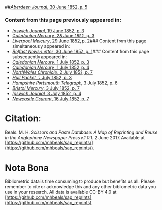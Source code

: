 ##[*Aberdeen Journal*, 30 June 1852, p. 5](https://mhbeals.github.io/sap_html/Aberdeen-Journal/Aberdeen-Journal-30-June-1852-p-5)

### Content from this page previously appeared in:
+ [*Ipswich Journal*, 19 June 1852, p. 3](https://mhbeals.github.io/sap_html/Ipswich-Journal/Ipswich-Journal-19-June-1852-p-3)
+ [*Caledonian Mercury*, 28 June 1852, p. 3](https://mhbeals.github.io/sap_html/Caledonian-Mercury/Caledonian-Mercury-28-June-1852-p-3)
+ [*Liverpool Mercury*, 29 June 1852, p. 2](https://mhbeals.github.io/sap_html/Liverpool-Mercury/Liverpool-Mercury-29-June-1852-p-2)### Content from this page simeltaneously appeared in:
+ [*Belfast News-Letter*, 30 June 1852, p. 1](https://mhbeals.github.io/sap_html/Belfast-News-Letter/Belfast-News-Letter-30-June-1852-p-1)### Content from this page subsequently appeared in:
+ [*Caledonian Mercury*, 1 July 1852, p. 3](https://mhbeals.github.io/sap_html/Caledonian-Mercury/Caledonian-Mercury-1-July-1852-p-3)
+ [*Caledonian Mercury*, 1 July 1852, p. 4](https://mhbeals.github.io/sap_html/Caledonian-Mercury/Caledonian-Mercury-1-July-1852-p-4)
+ [*NorthWales Chronicle*, 2 July 1852, p. 7](https://mhbeals.github.io/sap_html/NorthWales-Chronicle/NorthWales-Chronicle-2-July-1852-p-7)
+ [*Hull Packet*, 2 July 1852, p. 3](https://mhbeals.github.io/sap_html/Hull-Packet/Hull-Packet-2-July-1852-p-3)
+ [*Hampshire Portsmouth Telegraph*, 3 July 1852, p. 6](https://mhbeals.github.io/sap_html/Hampshire-Portsmouth-Telegraph/Hampshire-Portsmouth-Telegraph-3-July-1852-p-6)
+ [*Bristol Mercury*, 3 July 1852, p. 7](https://mhbeals.github.io/sap_html/Bristol-Mercury/Bristol-Mercury-3-July-1852-p-7)
+ [*Ipswich Journal*, 3 July 1852, p. 4](https://mhbeals.github.io/sap_html/Ipswich-Journal/Ipswich-Journal-3-July-1852-p-4)
+ [*Newcastle Courant*, 16 July 1852, p. 7](https://mhbeals.github.io/sap_html/Newcastle-Courant/Newcastle-Courant-16-July-1852-p-7)
                    
# Citation: 

Beals. M. H. *Scissors and Paste Database: A Map of Reprinting and Reuse in the Anglophone Newspaper Press v.1.0.1.* 2 June 2017. Available at [https://github.com/mhbeals/sap_reprints/](https://github.com/mhbeals/sap_reprints/). 
                    
# Nota Bona

Bibliometric data is time consuming to produce but benefits us all. Please remember to cite or acknowledge this and any other bibliometric data you use in your research. All data is available CC-BY 4.0 at [https://github.com/mhbeals/sap_reprints](https://github.com/mhbeals/sap_reprints)